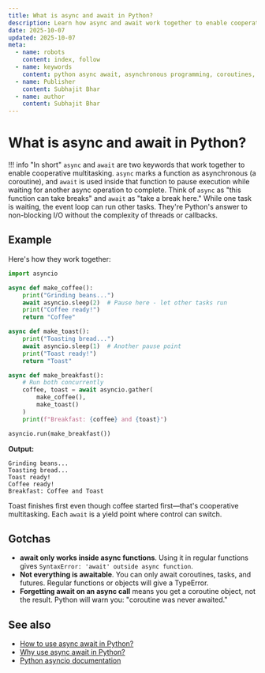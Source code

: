 ```yaml
---
title: What is async and await in Python?
description: Learn how async and await work together to enable cooperative multitasking in Python's asynchronous programming model.
date: 2025-10-07
updated: 2025-10-07
meta:
  - name: robots
    content: index, follow
  - name: keywords
    content: python async await, asynchronous programming, coroutines, cooperative multitasking, python concurrency, Subhajit Bhar
  - name: Publisher
    content: Subhajit Bhar
  - name: author
    content: Subhajit Bhar
---
```


# What is async and await in Python?

<!-- more -->

!!! info "In short"
    `async` and `await` are two keywords that work together to enable cooperative multitasking. `async` marks a function as asynchronous (a coroutine), and `await` is used inside that function to pause execution while waiting for another async operation to complete. Think of `async` as "this function can take breaks" and `await` as "take a break here." While one task is waiting, the event loop can run other tasks. They're Python's answer to non-blocking I/O without the complexity of threads or callbacks.

## Example

Here's how they work together:

```python
import asyncio

async def make_coffee():
    print("Grinding beans...")
    await asyncio.sleep(2)  # Pause here - let other tasks run
    print("Coffee ready!")
    return "Coffee"

async def make_toast():
    print("Toasting bread...")
    await asyncio.sleep(1)  # Another pause point
    print("Toast ready!")
    return "Toast"

async def make_breakfast():
    # Run both concurrently
    coffee, toast = await asyncio.gather(
        make_coffee(),
        make_toast()
    )
    print(f"Breakfast: {coffee} and {toast}")

asyncio.run(make_breakfast())
```

**Output:**
```
Grinding beans...
Toasting bread...
Toast ready!
Coffee ready!
Breakfast: Coffee and Toast
```

Toast finishes first even though coffee started first—that's cooperative multitasking. Each `await` is a yield point where control can switch.

## Gotchas

- **await only works inside async functions**. Using it in regular functions gives `SyntaxError: 'await' outside async function`.
- **Not everything is awaitable**. You can only await coroutines, tasks, and futures. Regular functions or objects will give a TypeError.
- **Forgetting await on an async call** means you get a coroutine object, not the result. Python will warn you: "coroutine was never awaited."

## See also

- [How to use async await in Python?](how-to-use-async-await-in-python.md)
- [Why use async await in Python?](why-use-async-await-in-python.md)
- [Python asyncio documentation](https://docs.python.org/3/library/asyncio.html)

<script type="application/ld+json">
{
  "@context": "https://schema.org",
  "@type": "FAQPage",
  "mainEntity": [{
    "@type": "Question",
    "name": "What is async and await in Python?",
    "acceptedAnswer": {
      "@type": "Answer",
      "text": "async and await are keywords that work together for cooperative multitasking. async marks a function as asynchronous, and await pauses execution inside that function while waiting for another async operation, allowing other tasks to run."
    }
  }]
}
</script>

